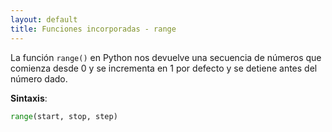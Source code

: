 ```yaml
---
layout: default
title: Funciones incorporadas - range
---
```



La función `range()` en Python nos devuelve una secuencia de números que comienza desde 0 y se incrementa en 1 por defecto y se detiene antes del número dado.

**Sintaxis**:

```py
range(start, stop, step)
```

